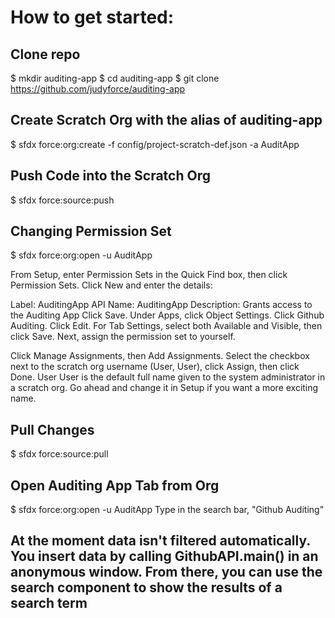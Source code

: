 # How to get started: 

## Clone repo 

$ mkdir auditing-app
$ cd auditing-app
$ git clone https://github.com/judyforce/auditing-app

## Create Scratch Org with the alias of auditing-app

$ sfdx force:org:create -f config/project-scratch-def.json -a AuditApp

## Push Code into the Scratch Org

$ sfdx force:source:push 

## Changing Permission Set 

$ sfdx force:org:open -u AuditApp

From Setup, enter Permission Sets in the Quick Find box, then click Permission Sets.
Click New and enter the details:

Label: AuditingApp
API Name: AuditingApp
Description: Grants access to the Auditing App
Click Save.
Under Apps, click Object Settings.
Click Github Auditing.
Click Edit.
For Tab Settings, select both Available and Visible, then click Save.
Next, assign the permission set to yourself. 

Click Manage Assignments, then Add Assignments.
Select the checkbox next to the scratch org username (User, User), click Assign, then click Done.
User User is the default full name given to the system administrator in a scratch org. Go ahead and change it in Setup if you want a more exciting name.  

## Pull Changes

$ sfdx force:source:pull

## Open Auditing App Tab from Org

$ sfdx force:org:open -u AuditApp
Type in the search bar, "Github Auditing"


## At the moment data isn't filtered automatically. You insert data by calling GithubAPI.main() in an anonymous window. From there, you can use the search component to show the results of a search term 
